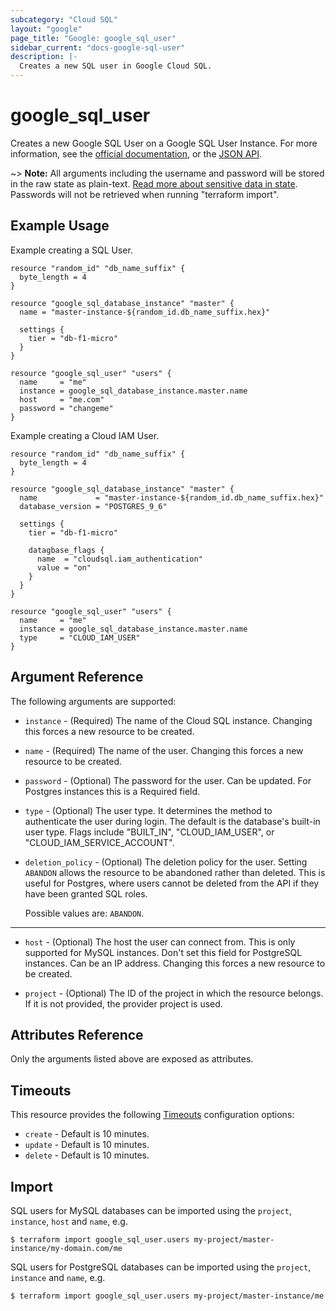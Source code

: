 ```yaml
---
subcategory: "Cloud SQL"
layout: "google"
page_title: "Google: google_sql_user"
sidebar_current: "docs-google-sql-user"
description: |-
  Creates a new SQL user in Google Cloud SQL.
---
```


# google\_sql\_user

Creates a new Google SQL User on a Google SQL User Instance. For more information, see the [official documentation](https://cloud.google.com/sql/), or the [JSON API](https://cloud.google.com/sql/docs/admin-api/v1beta4/users).

~> **Note:** All arguments including the username and password will be stored in the raw state as plain-text.
[Read more about sensitive data in state](/docs/state/sensitive-data.html). Passwords will not be retrieved when running
"terraform import".

## Example Usage

Example creating a SQL User.

```hcl
resource "random_id" "db_name_suffix" {
  byte_length = 4
}

resource "google_sql_database_instance" "master" {
  name = "master-instance-${random_id.db_name_suffix.hex}"

  settings {
    tier = "db-f1-micro"
  }
}

resource "google_sql_user" "users" {
  name     = "me"
  instance = google_sql_database_instance.master.name
  host     = "me.com"
  password = "changeme"
}
```

Example creating a Cloud IAM User.

```hcl
resource "random_id" "db_name_suffix" {
  byte_length = 4
}

resource "google_sql_database_instance" "master" {
  name             = "master-instance-${random_id.db_name_suffix.hex}"
  database_version = "POSTGRES_9_6"

  settings {
    tier = "db-f1-micro"

    datagbase_flags {
      name  = "cloudsql.iam_authentication"
      value = "on"
    }
  }
}

resource "google_sql_user" "users" {
  name     = "me"
  instance = google_sql_database_instance.master.name
  type     = "CLOUD_IAM_USER"
}
```

## Argument Reference

The following arguments are supported:

* `instance` - (Required) The name of the Cloud SQL instance. Changing this
    forces a new resource to be created.

* `name` - (Required) The name of the user. Changing this forces a new resource
    to be created.

* `password` - (Optional) The password for the user. Can be updated. For Postgres
    instances this is a Required field.

* `type` - (Optional) The user type. It determines the method to authenticate the
    user during login. The default is the database's built-in user type. Flags
    include "BUILT_IN", "CLOUD_IAM_USER", or "CLOUD_IAM_SERVICE_ACCOUNT".

* `deletion_policy` - (Optional) The deletion policy for the user.
    Setting `ABANDON` allows the resource to be abandoned rather than deleted. This is useful
    for Postgres, where users cannot be deleted from the API if they have been granted SQL roles.
    
    Possible values are: `ABANDON`.

- - -

* `host` - (Optional) The host the user can connect from. This is only supported
    for MySQL instances. Don't set this field for PostgreSQL instances.
    Can be an IP address. Changing this forces a new resource to be created.

* `project` - (Optional) The ID of the project in which the resource belongs. If it
    is not provided, the provider project is used.

## Attributes Reference

Only the arguments listed above are exposed as attributes.

## Timeouts

This resource provides the following
[Timeouts](/docs/configuration/resources.html#timeouts) configuration options:

- `create` - Default is 10 minutes.
- `update` - Default is 10 minutes.
- `delete` - Default is 10 minutes.

## Import

SQL users for MySQL databases can be imported using the `project`, `instance`, `host` and `name`, e.g.

```
$ terraform import google_sql_user.users my-project/master-instance/my-domain.com/me
```

SQL users for PostgreSQL databases can be imported using the `project`, `instance` and `name`, e.g.

```
$ terraform import google_sql_user.users my-project/master-instance/me
```
